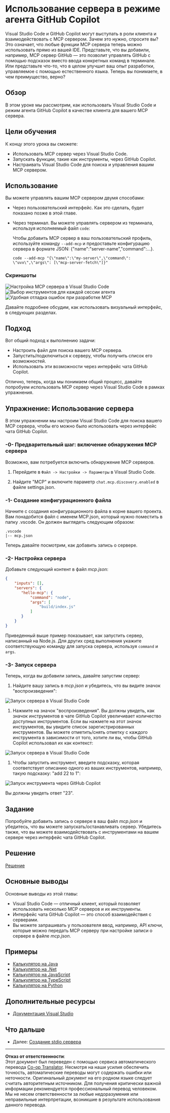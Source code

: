 <!--
CO_OP_TRANSLATOR_METADATA:
{
  "original_hash": "d940b5e0af75e3a3a4d1c3179120d1d9",
  "translation_date": "2025-08-26T17:07:01+00:00",
  "source_file": "03-GettingStarted/04-vscode/README.md",
  "language_code": "ru"
}
-->
# Использование сервера в режиме агента GitHub Copilot

Visual Studio Code и GitHub Copilot могут выступать в роли клиента и взаимодействовать с MCP сервером. Зачем это нужно, спросите вы? Это означает, что любые функции MCP сервера теперь можно использовать прямо из вашей IDE. Представьте, что вы добавили, например, MCP сервер GitHub — это позволит управлять GitHub с помощью подсказок вместо ввода конкретных команд в терминале. Или представьте что-то, что в целом улучшит ваш опыт разработки, управляемое с помощью естественного языка. Теперь вы понимаете, в чем преимущество, верно?

## Обзор

В этом уроке мы рассмотрим, как использовать Visual Studio Code и режим агента GitHub Copilot в качестве клиента для вашего MCP сервера.

## Цели обучения

К концу этого урока вы сможете:

- Использовать MCP сервер через Visual Studio Code.
- Запускать функции, такие как инструменты, через GitHub Copilot.
- Настраивать Visual Studio Code для поиска и управления вашим MCP сервером.

## Использование

Вы можете управлять вашим MCP сервером двумя способами:

- Через пользовательский интерфейс. Как это сделать, будет показано позже в этой главе.
- Через терминал. Вы можете управлять сервером из терминала, используя исполняемый файл `code`:

  Чтобы добавить MCP сервер в ваш пользовательский профиль, используйте команду `--add-mcp` и предоставьте конфигурацию сервера в формате JSON: {\"name\":\"server-name\",\"command\":...}.

  ```
  code --add-mcp "{\"name\":\"my-server\",\"command\": \"uvx\",\"args\": [\"mcp-server-fetch\"]}"
  ```

### Скриншоты

![Настройка MCP сервера в Visual Studio Code](../../../../translated_images/chat-mode-agent.729a22473f822216dd1e723aaee1f7d4a2ede571ee0948037a2d9357a63b9d0b.ru.png)
![Выбор инструментов для каждой сессии агента](../../../../translated_images/agent-mode-select-tools.522c7ba5df0848f8f0d1e439c2e96159431bc620cb39ccf3f5dc611412fd0006.ru.png)
![Удобная отладка ошибок при разработке MCP](../../../../translated_images/mcp-list-servers.fce89eefe3f30032bed8952e110ab9d82fadf043fcfa071f7d40cf93fb1ea9e9.ru.png)

Давайте подробнее обсудим, как использовать визуальный интерфейс, в следующих разделах.

## Подход

Вот общий подход к выполнению задачи:

- Настроить файл для поиска вашего MCP сервера.
- Запустить/подключиться к серверу, чтобы получить список его возможностей.
- Использовать эти возможности через интерфейс чата GitHub Copilot.

Отлично, теперь, когда мы понимаем общий процесс, давайте попробуем использовать MCP сервер через Visual Studio Code в рамках упражнения.

## Упражнение: Использование сервера

В этом упражнении мы настроим Visual Studio Code для поиска вашего MCP сервера, чтобы его можно было использовать через интерфейс чата GitHub Copilot.

### -0- Предварительный шаг: включение обнаружения MCP сервера

Возможно, вам потребуется включить обнаружение MCP серверов.

1. Перейдите в `Файл -> Настройки -> Параметры` в Visual Studio Code.

1. Найдите "MCP" и включите параметр `chat.mcp.discovery.enabled` в файле settings.json.

### -1- Создание конфигурационного файла

Начните с создания конфигурационного файла в корне вашего проекта. Вам понадобится файл с именем MCP.json, который нужно поместить в папку .vscode. Он должен выглядеть следующим образом:

```text
.vscode
|-- mcp.json
```

Теперь давайте посмотрим, как добавить запись о сервере.

### -2- Настройка сервера

Добавьте следующий контент в файл *mcp.json*:

```json
{
    "inputs": [],
    "servers": {
       "hello-mcp": {
           "command": "node",
           "args": [
               "build/index.js"
           ]
       }
    }
}
```

Приведенный выше пример показывает, как запустить сервер, написанный на Node.js. Для других сред выполнения укажите соответствующую команду для запуска сервера, используя `command` и `args`.

### -3- Запуск сервера

Теперь, когда вы добавили запись, давайте запустим сервер:

1. Найдите вашу запись в *mcp.json* и убедитесь, что вы видите значок "воспроизведения":

  ![Запуск сервера в Visual Studio Code](../../../../translated_images/vscode-start-server.8e3c986612e3555de47e5b1e37b2f3020457eeb6a206568570fd74a17e3796ad.ru.png)  

1. Нажмите на значок "воспроизведения". Вы должны увидеть, как значок инструментов в чате GitHub Copilot увеличивает количество доступных инструментов. Если вы нажмете на этот значок инструментов, вы увидите список зарегистрированных инструментов. Вы можете отметить/снять отметку с каждого инструмента в зависимости от того, хотите ли вы, чтобы GitHub Copilot использовал их как контекст:

  ![Запуск сервера в Visual Studio Code](../../../../translated_images/vscode-tool.0b3bbea2fb7d8c26ddf573cad15ef654e55302a323267d8ee6bd742fe7df7fed.ru.png)

1. Чтобы запустить инструмент, введите подсказку, которая соответствует описанию одного из ваших инструментов, например, такую подсказку: "add 22 to 1":

  ![Запуск инструмента через GitHub Copilot](../../../../translated_images/vscode-agent.d5a0e0b897331060518fe3f13907677ef52b879db98c64d68a38338608f3751e.ru.png)

  Вы должны увидеть ответ "23".

## Задание

Попробуйте добавить запись о сервере в ваш файл *mcp.json* и убедитесь, что вы можете запускать/останавливать сервер. Убедитесь также, что вы можете взаимодействовать с инструментами на вашем сервере через интерфейс чата GitHub Copilot.

## Решение

[Решение](./solution/README.md)

## Основные выводы

Основные выводы из этой главы:

- Visual Studio Code — отличный клиент, который позволяет использовать несколько MCP серверов и их инструменты.
- Интерфейс чата GitHub Copilot — это способ взаимодействия с серверами.
- Вы можете запрашивать у пользователя ввод, например, API ключи, которые можно передать MCP серверу при настройке записи о сервере в файле *mcp.json*.

## Примеры

- [Калькулятор на Java](../samples/java/calculator/README.md)
- [Калькулятор на .Net](../../../../03-GettingStarted/samples/csharp)
- [Калькулятор на JavaScript](../samples/javascript/README.md)
- [Калькулятор на TypeScript](../samples/typescript/README.md)
- [Калькулятор на Python](../../../../03-GettingStarted/samples/python)

## Дополнительные ресурсы

- [Документация Visual Studio](https://code.visualstudio.com/docs/copilot/chat/mcp-servers)

## Что дальше

- Далее: [Создание stdio сервера](../05-stdio-server/README.md)

---

**Отказ от ответственности**:  
Этот документ был переведен с помощью сервиса автоматического перевода [Co-op Translator](https://github.com/Azure/co-op-translator). Несмотря на наши усилия обеспечить точность, автоматические переводы могут содержать ошибки или неточности. Оригинальный документ на его родном языке следует считать авторитетным источником. Для получения критически важной информации рекомендуется профессиональный перевод человеком. Мы не несем ответственности за любые недоразумения или неправильные интерпретации, возникшие в результате использования данного перевода.